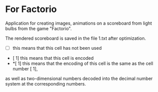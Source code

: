 # For Factorio
Application for creating images, animations on a scoreboard from light bulbs from the game "Factorio".

The rendered scoreboard is saved in the file 1.txt after optimization.
- [  ] this means that this cell has not been used
- [ 1] this means that this cell is encoded
- *[ 1] this means that the encoding of this cell is the same as the cell number [ 1],

as well as two-dimensional numbers decoded into the decimal number system at the corresponding numbers.
